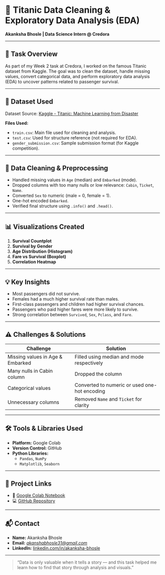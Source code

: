 # 🚢 Titanic Data Cleaning & Exploratory Data Analysis (EDA)  
**Akanksha Bhosle | Data Science Intern @ Credora**

---

## 📌 Task Overview

As part of my Week 2 task at Credora, I worked on the famous Titanic dataset from Kaggle. The goal was to clean the dataset, handle missing values, convert categorical data, and perform exploratory data analysis (EDA) to uncover patterns related to passenger survival.

---

## 📂 Dataset Used

Dataset Source: [Kaggle - Titanic: Machine Learning from Disaster](https://www.kaggle.com/c/titanic/data)

**Files Used:**
- `train.csv`: Main file used for cleaning and analysis.
- `test.csv`: Used for structure reference (not required for EDA).
- `gender_submission.csv`: Sample submission format (for Kaggle competition).

---

## 🧹 Data Cleaning & Preprocessing

- Handled missing values in `Age` (median) and `Embarked` (mode).
- Dropped columns with too many nulls or low relevance: `Cabin`, `Ticket`, `Name`.
- Converted `Sex` to numeric (male = 0, female = 1).
- One-hot encoded `Embarked`.
- Verified final structure using `.info()` and `.head()`.

---

## 📊 Visualizations Created

1. **Survival Countplot**  
2. **Survival by Gender**  
3. **Age Distribution (Histogram)**  
4. **Fare vs Survival (Boxplot)**  
5. **Correlation Heatmap**

---

## 💡 Key Insights

- Most passengers did not survive.
- Females had a much higher survival rate than males.
- First-class passengers and children had higher survival chances.
- Passengers who paid higher fares were more likely to survive.
- Strong correlation between `Survived`, `Sex`, `Pclass`, and `Fare`.

---

## ⚠️ Challenges & Solutions

| Challenge | Solution |
|----------|----------|
| Missing values in Age & Embarked | Filled using median and mode respectively |
| Many nulls in Cabin column | Dropped the column |
| Categorical values | Converted to numeric or used one-hot encoding |
| Unnecessary columns | Removed `Name` and `Ticket` for clarity |

---

## 🛠️ Tools & Libraries Used

- **Platform:** Google Colab  
- **Version Control:** GitHub  
- **Python Libraries:**  
  - `Pandas`, `NumPy`  
  - `Matplotlib`, `Seaborn`  

---

## 🔗 Project Links

- 📓 [Google Colab Notebook](https://colab.research.google.com/drive/18wRhKed6_bZNq_1pKu20-3sLSikLKwdB)  
- 💻 [GitHub Repository](https://github.com/akanksha21-maker/CREDORA-TASK-2)

---

## 📬 Contact

- **Name:** Akanksha Bhosle  
- **Email:** *akanshabhosle31@gmail.com*  
- **LinkedIn:** [linkedin.com/in/akanksha-bhosle](www.linkedin.com/in/akanksha-bhosle-0bb8422b4)

---

> “Data is only valuable when it tells a story — and this task helped me learn how to find that story through analysis and visuals.”

